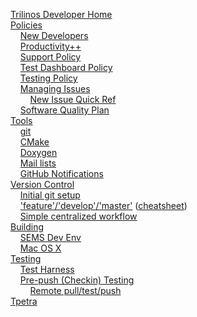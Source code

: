 <!-- NOTE: This sidebar is using two spaces after each line to force a newline.  Then we use four HTML spaces to indent.  This allows us to avoid using list bullets which take up valuable horizontal space.  The end result is a very compact sidebar. -->

[Trilinos Developer Home](https://github.com/trilinos/Trilinos/wiki)  
[Policies](POLICIES)  
&nbsp;&nbsp;&nbsp;&nbsp;[New Developers](New-Trilinos-Developers)  
&nbsp;&nbsp;&nbsp;&nbsp;[Productivity++](Productivity---Initiative)  
&nbsp;&nbsp;&nbsp;&nbsp;[Support Policy](Trilinos-Support-Policy)  
&nbsp;&nbsp;&nbsp;&nbsp;[Test Dashboard Policy](Policies-%7C-Test-Dashboard-Policy)  
&nbsp;&nbsp;&nbsp;&nbsp;[Testing Policy](Trilinos-Testing-Policy)  
&nbsp;&nbsp;&nbsp;&nbsp;[Managing Issues](Managing-Trilinos-Project-Issues)  
&nbsp;&nbsp;&nbsp;&nbsp;&nbsp;&nbsp;&nbsp;&nbsp;[New Issue Quick Ref](New-Issue-Cheat-Sheet)  
&nbsp;&nbsp;&nbsp;&nbsp;[Software Quality Plan](Software-Quality-Plan)  
[Tools](TOOLS)  
&nbsp;&nbsp;&nbsp;&nbsp;[git](Tools--%7C-Git)  
&nbsp;&nbsp;&nbsp;&nbsp;[CMake](Tools-%7C--CMake)  
&nbsp;&nbsp;&nbsp;&nbsp;[Doxygen](Tools-%7C-Doxygen)  
&nbsp;&nbsp;&nbsp;&nbsp;[Mail lists](Tools-%7C-Mail-Lists)  
&nbsp;&nbsp;&nbsp;&nbsp;[GitHub Notifications](GitHub-Notifications)  
[Version Control](VC-(VERSION-CONTROL))  
&nbsp;&nbsp;&nbsp;&nbsp;[Initial git setup](VC-%7C-Initial-Git-Setup)  
&nbsp;&nbsp;&nbsp;&nbsp;['feature'/'develop'/'master'](VC-%7C-'develop'-'master'-workflow) ([cheatsheet](VC-|-'develop'-'master'-workfow-cheat-sheet))  
&nbsp;&nbsp;&nbsp;&nbsp;[Simple centralized workflow](VC-%7C-Simple-Centralized-Workflow)  
[Building](Building)  
&nbsp;&nbsp;&nbsp;&nbsp;[SEMS Dev Env](SEMS-Dev-Env)  
&nbsp;&nbsp;&nbsp;&nbsp;[Mac OS X](Building-on-Mac-OS-X)  
[Testing](Testing)  
&nbsp;&nbsp;&nbsp;&nbsp;[Test Harness](Policies--%7C-Testing)  
&nbsp;&nbsp;&nbsp;&nbsp;[Pre-push (Checkin) Testing](Policies-%7C-Safe-Checkin-Testing)  
&nbsp;&nbsp;&nbsp;&nbsp;&nbsp;&nbsp;&nbsp;&nbsp;[Remote pull/test/push](Local-development-with-remote-pull,-test,-and-push)  
[Tpetra](Tpetra-Information-Page) 